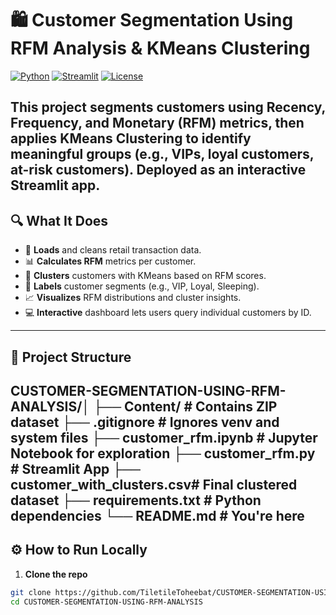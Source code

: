 # 🛍️ Customer Segmentation Using RFM Analysis & KMeans Clustering

[![Python](https://img.shields.io/badge/Python-3.8+-blue.svg)](https://www.python.org/)
[![Streamlit](https://img.shields.io/badge/Built%20with-Streamlit-orange)](https://streamlit.io/)
[![License](https://img.shields.io/badge/License-MIT-green)](LICENSE)

This project segments customers using **Recency, Frequency, and Monetary (RFM)** metrics, then applies **KMeans Clustering** to identify meaningful groups (e.g., VIPs, loyal customers, at-risk customers). Deployed as an interactive **Streamlit app**.
---
## 🔍 What It Does
- 🔄 **Loads** and cleans retail transaction data.
- 📊 **Calculates RFM** metrics per customer.
- 🔢 **Clusters** customers with KMeans based on RFM scores.
- 🧠 **Labels** customer segments (e.g., VIP, Loyal, Sleeping).
- 📈 **Visualizes** RFM distributions and cluster insights.
- 💻 **Interactive** dashboard lets users query individual customers by ID.
---
## 📂 Project Structure
CUSTOMER-SEGMENTATION-USING-RFM-ANALYSIS/│
├── Content/ # Contains ZIP dataset
├── .gitignore # Ignores venv and system files
├── customer_rfm.ipynb # Jupyter Notebook for exploration
├── customer_rfm.py # Streamlit App
├── customer_with_clusters.csv# Final clustered dataset
├── requirements.txt # Python dependencies
└── README.md # You're here
---
## ⚙️ How to Run Locally
1. **Clone the repo**
```bash
git clone https://github.com/TiletileToheebat/CUSTOMER-SEGMENTATION-USING-RFM-ANALYSIS.git
cd CUSTOMER-SEGMENTATION-USING-RFM-ANALYSIS

